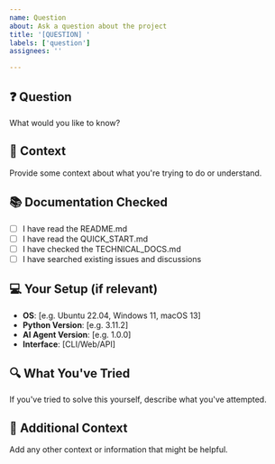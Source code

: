 ```yaml
---
name: Question
about: Ask a question about the project
title: '[QUESTION] '
labels: ['question']
assignees: ''

---
```


## ❓ Question
What would you like to know?

## 🎯 Context
Provide some context about what you're trying to do or understand.

## 📚 Documentation Checked
- [ ] I have read the README.md
- [ ] I have read the QUICK_START.md
- [ ] I have checked the TECHNICAL_DOCS.md
- [ ] I have searched existing issues and discussions

## 💻 Your Setup (if relevant)
- **OS**: [e.g. Ubuntu 22.04, Windows 11, macOS 13]
- **Python Version**: [e.g. 3.11.2]
- **AI Agent Version**: [e.g. 1.0.0]
- **Interface**: [CLI/Web/API]

## 🔍 What You've Tried
If you've tried to solve this yourself, describe what you've attempted.

## 📝 Additional Context
Add any other context or information that might be helpful.
